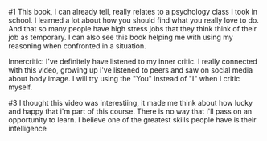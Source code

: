 #1 This book, I can already tell, really relates to a psychology class
I took in school. I learned a lot about how you should find what you 
really love to do. And that so many people have high stress jobs that they
think think of their job as temporary. I can also see this book helping me 
with using my reasoning when confronted in a situation.

Innercritic: I've definitely have listened to my inner critic. I really 
connected with this video, growing up i've listened to peers and saw on social
media about body image. I will try using the "You" instead of "I" when I 
critic myself.

#3 I thought this video was interestiing, it made me think about how lucky 
and happy that i'm part of this course. There is no way that i'll pass on
an opportunity to learn. I believe one of the greatest skills people have 
is their intelligence